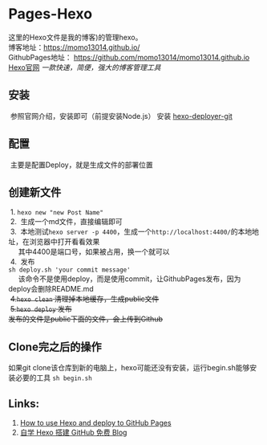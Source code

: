 # Pages-Hexo
这里的Hexo文件是我的博客)的管理hexo。  
博客地址：https://momo13014.github.io/    
GithubPages地址： https://github.com/momo13014/momo13014.github.io    
[Hexo官网](https://hexo.io/) *一款快速，简便，强大的博客管理工具*


## 安装 
  参照官网介绍，安装即可（前提安装Node.js）
  安装 [hexo-deployer-git](https://hexo.io/docs/deployment.html)
## 配置
  主要是配置Deploy，就是生成文件的部署位置
## 创建新文件
  1. `hexo new "new Post Name"`    
  2.  生成一个md文件，直接编辑即可        
  3.  本地测试`hexo server -p 4400`，生成一个`http://localhost:4400/`的本地地址，在浏览器中打开看看效果        
      其中4400是端口号，如果被占用，换一个就可以    
  4.  发布    
      ```
          sh deploy.sh 'your commit message'   
      ```   
         该命令不是使用deploy，而是使用commit，让GithubPages发布，因为deploy会删除README.md    
        ~~4.`hexo clean` 清理掉本地缓存，生成public文件~~    
        ~~5.`hexo deploy` 发布~~          
        ~~发布的文件是public下面的文件，会上传到Github~~         
## Clone完之后的操作
  如果git clone该仓库到新的电脑上，hexo可能还没有安装，运行begin.sh能够安装必要的工具
    ```
    sh begin.sh
    ```
    
## Links:  
 1. [How to use Hexo and deploy to GitHub Pages](https://gist.github.com/btfak/18938572f5df000ebe06fbd1872e4e39)
 2. [自学 Hexo 搭建 GitHub 免费 Blog](https://maxchendt.github.io/Blog/20160902instHexo.html#准备开博啦)
